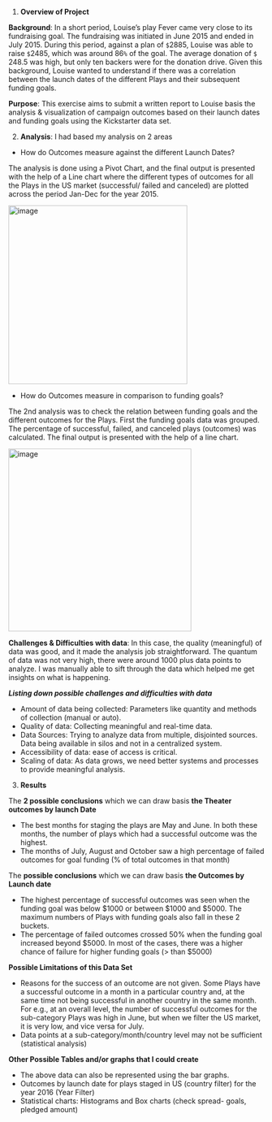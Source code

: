 1. **Overview of Project**

**Background**: 
In a short period, Louise’s play Fever came very close to its fundraising goal. The fundraising was initiated in June 2015 and ended in July 2015. During this period, against a plan of `$`2885, Louise was able to raise `$`2485, which was around 86`%` of the goal. The average donation of `$` 248.5 was high, but only ten backers were for the donation drive. Given this background, Louise wanted to understand if there was a correlation between the launch dates of the different Plays and their subsequent funding goals.

**Purpose**: 
This exercise aims to submit a written report to Louise basis the analysis & visualization of campaign outcomes based on their launch dates and funding goals using the Kickstarter data set.



2. **Analysis**: 
I had based my analysis on 2 areas
-	How do Outcomes measure against the different Launch Dates?

The analysis is done using a Pivot Chart, and the final output is presented with the help of a Line chart where the different types of outcomes for all the Plays in the US market (successful/ failed and canceled) are plotted across the period Jan-Dec for the year 2015.

<img width="352" alt="image" src="https://user-images.githubusercontent.com/111800568/187573440-4e1359d2-73d8-428e-8443-d52c44044dc0.png">

-	How do Outcomes measure in comparison to funding goals?

The 2nd analysis was to check the relation between funding goals and the different outcomes for the Plays. First the funding goals data was grouped. The percentage of successful, failed, and canceled plays (outcomes) was calculated. The final output is presented with the help of a line chart.

<img width="360" alt="image" src="https://user-images.githubusercontent.com/111800568/187573546-329c2736-1133-47a6-b475-e82f0d23c83e.png">

**Challenges & Difficulties with data**: 
In this case, the quality (meaningful) of data was good, and it made the analysis job straightforward. The quantum of data was not very high, there were around 1000 plus data points to analyze. I was manually able to sift through the data which helped me get insights on what is happening. 

***Listing down possible challenges and difficulties with data***

-	Amount of data being collected: Parameters like quantity and methods of collection (manual or auto).
-	Quality of data: Collecting meaningful and real-time data. 
-	Data Sources: Trying to analyze data from multiple, disjointed sources. Data being available in silos and not in a centralized system.
-	Accessibility of data: ease of access is critical.
-	Scaling of data: As data grows, we need better systems and processes to provide meaningful analysis.




3. **Results**

The **2 possible conclusions** which we can draw basis **the Theater outcomes by launch Date**
-	The best months for staging the plays are May and June. In both these months, the number of plays which had a successful outcome was the highest. 
-	The months of July, August and October saw a high percentage of failed outcomes for goal funding (% of total outcomes in that month)

The **possible conclusions** which we can draw basis **the Outcomes by Launch date**
-	The highest percentage of successful outcomes was seen when the funding goal was below $1000 or between $1000 and $5000. The maximum numbers of Plays with funding goals also fall in these 2 buckets.
-	The percentage of failed outcomes crossed 50% when the funding goal increased beyond $5000. In most of the cases, there was a higher chance of failure for higher funding goals (> than $5000)

**Possible Limitations of this Data Set**
-	Reasons for the success of an outcome are not given. Some Plays have a successful outcome in a month in a particular country and, at the same time not being successful in another country in the same month. For e.g., at an overall level, the number of successful outcomes for the sub-category Plays was high in June, but when we filter the US market, it is very low, and vice versa for July.
-	Data points at a sub-category/month/country level may not be sufficient (statistical analysis)

**Other Possible Tables and/or graphs that I could create**
-	The above data can also be represented using the bar graphs.
-	Outcomes by launch date for plays staged in US (country filter) for the year 2016 (Year Filter)
-	Statistical charts: Histograms and Box charts (check spread- goals, pledged amount)



